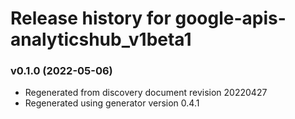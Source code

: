 # Release history for google-apis-analyticshub_v1beta1

### v0.1.0 (2022-05-06)

* Regenerated from discovery document revision 20220427
* Regenerated using generator version 0.4.1

